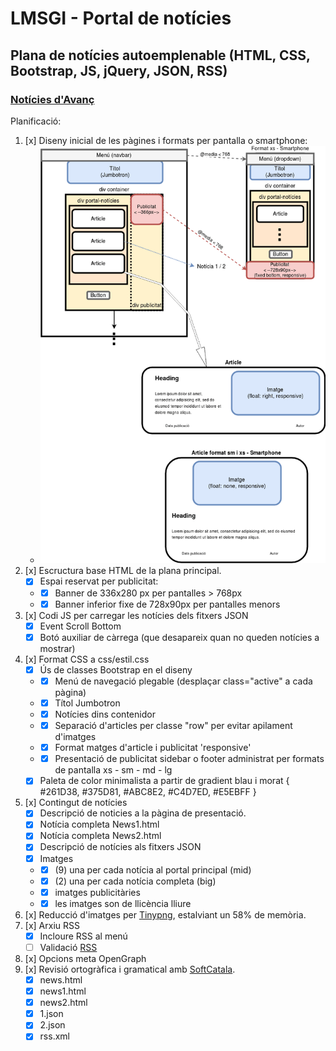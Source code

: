 # LMSGI - Portal de notícies
## Plana de notícies autoemplenable (HTML, CSS, Bootstrap, JS, jQuery, JSON, RSS)

### [Notícies d'Avanç](https://rawgit.com/2aven/LMSGI_03-UdK/master/index.html)

Planificació:
1. [x] Diseny inicial de les pàgines i formats per pantalla o smartphone:
    - ![Diseny N.d'Aç](readme/diseny-nda.png "Diseny N.d'Aç")
1. [x] Escructura base HTML de la plana principal.
    - [x] Espai reservat per publicitat:
    - - [x] Banner de 336x280 px per pantalles > 768px
    - - [x] Banner inferior fixe de 728x90px per pantalles menors
1. [x] Codi JS per carregar les notícies dels fitxers JSON
    - [x] Event Scroll Bottom
    - [x] Botó auxiliar de càrrega (que desapareix quan no queden notícies a mostrar)
1. [x] Format CSS a css/estil.css
    - [x] Ús de classes Bootstrap en el diseny
    - - [x] Menú de navegació plegable (desplaçar class="active" a cada pàgina)
    - - [x] Títol Jumbotron
    - - [x] Notícies dins contenidor
    - - [x] Separació d'articles per classe "row" per evitar apilament d'imatges
    - - [x] Format matges d'article i publicitat 'responsive'
    - - [x] Presentació de publicitat sidebar o footer administrat per formats de pantalla xs - sm - md - lg
    - [x] Paleta de color minimalista a partir de gradient blau i morat { #261D38, #375D81, #ABC8E2, #C4D7ED, #E5EBFF }
1. [x] Contingut de notícies
    - [x] Descripció de noticies a la pàgina de presentació.
    - [x] Notícia completa News1.html
    - [x] Notícia completa News2.html
    - [x] Descripció de notícies als fitxers JSON
    - [x] Imatges
    - - [x] (9) una per cada notícia al portal principal (mid)
    - - [x] (2) una per cada notícia completa (big)
    - - [x] imatges publicitàries
    - - [x] les imatges son de llicència lliure
1. [x] Reducció d'imatges per [Tinypng](https://tinypng.com/), estalviant un 58% de memòria.
1. [x] Arxiu RSS
    - [x] Incloure RSS al menú
    - [ ] Validació [RSS](http://www.feedvalidator.org)
1. [x] Opcions meta OpenGraph
1. [x] Revisió ortogràfica i gramatical amb [SoftCatala](https://www.softcatala.org/corrector/).
   - [x] news.html
   - [x] news1.html
   - [x] news2.html
   - [x] 1.json
   - [x] 2.json
   - [x] rss.xml
